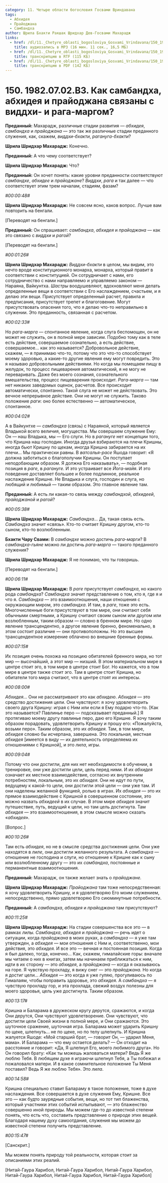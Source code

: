 ```yaml
---
category: 11. Четыре области богословия Госвами Вриндавана
tags:
  - Абхидея
  - Прайоджана
  - Самбандха
author: Шрила Бхакти Ракшак Шридхар Дев-Госвами Махарадж
links:
  - href: /dl/11._Chetyre_oblasti_bogosloviya_Gosvami_Vrindavana/150_1982.07.02.B3_SridharMj_Kak_sambandha_abhideja_i_prajodzhana_svjazany_s_viddhi-_i_raga-margom.mp3
    title: аудиозапись в MP3 (16 мин. 11 сек., 16,5 МБ)
  - href: /dl/11._Chetyre_oblasti_bogosloviya_Gosvami_Vrindavana/150_1982.07.02.B3_SridharMj_Kak_sambandha_abhideja_i_prajodzhana_svjazany_s_viddhi-_i_raga-margom.rtf
    title: транскрипцию в RTF (115 КБ)
  - href: /dl/11._Chetyre_oblasti_bogosloviya_Gosvami_Vrindavana/150_1982.07.02.B3_SridharMj_Kak_sambandha_abhideja_i_prajodzhana_svjazany_s_viddhi-_i_raga-margom.pdf
    title: транскрипцию в PDF (142 КБ)
---
```


# 150. 1982.07.02.B3. Как самбандха, абхидея и прайоджана связаны с виддхи- и рага-маргом?

**Преданный:** Махарадж, различные стадии развития — *абхидея*, *самбандха* и *прайоджана* — это так же различные стадии преданного служения, как, скажем, *виддхи-бхакти*, *рагануга-бхакти*?

**Шрила Шридхар Махарадж:** Конечно.

**Преданный:** А что чему соответствует?

**Шрила Шридхар Махарадж:** Что?

**Преданный:** Он хочет понять: какие уровни преданности соответствуют *самбандхе*, *абхидее* и *прайоджане*? *Виддхи*, *рага* и так далее — что соответствует этим трем началам, стадиям, фазам?

*#00:00:48#*

**Шрила Шридхар Махарадж:** Не совсем ясно, каков вопрос. Лучше вам повторить на бенгали.

[Переводят на бенгали.]

**Преданный:** Он спрашивает: *самбандха*, *абхидея* и *прайоджана* — как это связано с *виддхи* и *рагой*?

[Переводят на бенгали.]

*#00:01:26#*

**Шрила Шридхар Махарадж:** *Виддхи-бхакти* в целом, мы видим, это нечто вроде конституционного монарха, монарха, который правит в соответствии с конституцией. Он сотрудничает с нами, его сотрудничество с нами направляемо и управляемо законом — Нараяна, Вайкунтха. *Шастры* воодушевляют, вдохновляют меня делать определенные вещи в соответствии с Его наслаждением, счастьем, и я делаю эти вещи. Присутствует определенный расчет, правила и предписания, присутствует трепет и благоговение. Могут присутствовать опасения того, что я делаю что-то неправильно в служении. Это преданность, связанная с расчетом.

*#00:02:33#*

Но *рага-марга* — спонтанное явление, когда слуга беспомощен, он не может не служить, он в полной мере зависим. Подобно тому как в теле есть действие, совершаемое сознательно, а есть действие, совершаемое… как это называется? Добровольное действие, скажем, — я принимаю что-то, потому что это что-то способствует моему здоровью, а какие-то другие явления ему могут повредить. Это я называю добровольными действиями. Но когда мы помещаем пищу в желудок, то процесс пищеварения автоматический, я не могу не переваривать. Даже без моего сознания, сознательного вмешательства, процесс пищеварения происходит. *Рага-марга* — там нет никаких заведомых оценок, расчетов. Все происходит автоматически, спонтанно. Такой слуга не может не действовать. Это вечное непрерывное действие. Они не могут не служить. Таково положение *раги*: оно более естественно — автоматическое, спонтанное.

*#00:04:02#*

А в Вайкунтхе — *самбандха* (связь) с Нараяной, который является Владыкой всего величия, могущества. Мы совершаем служение Ему: Он — наш Владыка, мы — Его слуги. Но в *рагануге* нет концепции того, что Кришна наш господин. Иногда друзья взбираются на плечи Кришны, иногда бьют Кришну по щекам, иногда Кришна забирается на их плечи… Мы практически равны. В *ватсалья-расе* Яшода говорит: «Я должна заботиться о благополучии Кришны. Он поступает неподобающим образом. Я должна Его наказывать», — подобная позиция в *раге*, в *рагануге.* И это устраивает все *Йога-майя*. И это поведение доставляет большее и более подлинное, реальное наслаждение Кришне. Не Владыка и слуга, господин и слуга, но любящий и любимый — таким образом. Это главное явление там.

**Преданный:** А есть ли какая-то связь между *самбандхой*, *абхидеей*, *прайоджаной* и *рагой*?

*#00:05:38#*

**Шрила Шридхар Махарадж:** *Самбандха…* Да, такая связь есть. *Самбандха* значит «связь». Кто-то считает Кришну другом, кто-то сыном, кто-то возлюбленным.

**Бхакти Чару Свами:** В *самбандхе* можно достичь *рага-марги*? В *самбандха-гьяне* можно ли достичь *рага-марга* — такого преданного служения?

**Шрила Шридхар Махарадж:** Я не понимаю, что ты говоришь.

[Переводят на бенгали.]

*#00:06:11#*

**Шрила Шридхар Махарадж:** В *раге* присутствует *самбандха*, но какого рода *самбандха*? *Самбандха* значит представление о том, кто я, где я и что я. *Самбандха* — это взаимоотношения, наши отношения с окружающим миром, это *самбандха*. И там, в *раге*, тоже это есть. Многочисленные боги присутствуют в том мире, они считают себя обычными смертными, а Кришну считают своим сыном или другом или возлюбленным, таким образом — словно в бренном мире. Но одно явление трансцендентно, а другое явление бренно, феноменально, в этом состоит различие — они противоположны. Но это высшее трансцендентное измерение облачено во внешние бренные формы.

*#00:07:15#*

Их позиция очень похожа на позицию обитателей бренного мира, но тот мир — высочайший, а этот мир — низший. В этом материальном мире в центре стоит эго, в том мире в центре стоит Бог. Но кажется, что в том мире в центре также стоит эго. Там в центре стоит Кришна, но обитатели того мира считают, что в центре стоят их интересы.

*#00:08:00#*

*Абхидея…* Они не рассматривают это как *абхидею*. *Абхидея* — это средство достижения цели. Они чувствуют: я хочу удовлетворить своего друга Кришну: играя с Ним или если я Ему подарю что-то. [Как это называется? Павлинье перо — подсказывает преданный.] Я протягиваю моему другу павлинье перо, даю его Кришне. Я хочу таким образом порадовать, удовлетворить Кришну и прошу его: «Пожалуйста, возьми перо». Таким образом, это их *абхидея.* Там, в том мире, *абхидея* словно бы исчерпана, завершена. Это локальная, местная *абхидея* [имеется в виду — их деятельность определяема их отношениями с Кришной], и это *лила*, игры.

*#00:09:04#*

Потому что они достигли, для них нет необходимости в обучении, в тренировке, они уже достигли цели, цель перед ними. И их *абхидея* означает их местное взаимодействие, согласно их внутренним потребностям, локальным, это их *абхидея*. Они не идут по пути, ведущему к какой-то цели, они достигли этой цели — они уже там. И они наделены желанной функцией, ролью в играх. Их *абхидея* — это их прямое взаимодействие с Кришной в совершенном состоянии, это можно назвать *абхидеей* в их случае. В этом мире *абхидея* значит путешествие, путь, ведущий к цели, но там цель достигнута. Там *абхидея* — это взаимоотношения, в этом смысле можно сказать «*абхидея*».

[Вопрос.]

*#00:10:26#*

Там есть *абхидея*, но не в смысле средства достижения цели. Они уже находятся в *лиле*, они достигли желанного результата. А *самбандха* — отношение не господина и слуги, но отношение к Кришне как к сыну или возлюбленному другу — это их *самбандха*, постоянные и перманентные взаимоотношения.

**Преданный:** Махарадж, он также желает знать о *прайоджане.*

**Шрила Шридхар Махарадж:** *Прайоджана* там тоже непосредственная: я хочу удовлетворить Кришну, и я удовлетворяю Его моим служением, непосредственно, прямо удовлетворяю Его сиюминутные потребности.

**Преданный:** А *самбандха*, *абхидея* и *прайоджана* там присутствуют?

*#00:11:25#*

**Шрила Шридхар Махарадж:** На стадии совершенства все это — в рамках *лилы. Самбандха*, *абхидея* и *прайоджана* — речь идет о ситуации, когда *прайоджана* в моих руках, а *самбандха* — я уже там утвержден, а *абхидея* — мои отношения с Ним и, соответственно, мои действия, это *абхидея.* И все это — вечная и постоянная позиция. Когда я был далеко, тогда, конечно… Как, скажем, гималайские горы: вначале мы читаем о них в книгах, затем мы начинаем приближаться к ним, идти в их сторону — это *абхидея*, а *прайоджана* — когда я оказываюсь на горе. Я чувствую прохладу, я вижу снег — это *прайоджана.* Но когда я достиг цели… *Абхидея* — это когда я уже гуляю, прогуливаюсь по Гималаям, чтобы поправить здоровье, это *абхидея.* А *самбандха* — я чувствую прохладу гор, и эта прохлада, свежий воздух полезны для моего здоровья, цель уже достигнута. Таким образом.

*#00:13:17#*

Кришна и Баларама в дружеском кругу дерутся, сражаются, и когда Они дерутся, Они чувствуют удовлетворение. Они чувствуют, что достигли цели Своей жизни в полной мере, и Они сражаются. Это шуточное сражение, шуточная игра. Баларама может ударить Кришну по щеке, шлепнуть… не по щеке, но по телу шлепнуть. И Кришна жалуется Яшоде: «Мой старший брат, — говорит Он, — ударил Меня, мама». И Баларама — что ему остается делать? — Он отходит на расстояние и говорит: «Да, Я шлепнул Его, моего любимого друга». Но Он говорил брату: «Как ты можешь жаловаться матери? Ведь Я же люблю Тебя. В любящем духе я играючи шлепнул Тебя, а Ты побежал и пожаловался матери. И в какое сомнительное положение Ты Меня поставил? Ведь Я же люблю Тебя». Это *лила*.

*#00:14:58#*

Кришна специально ставит Балараму в такое положение, тоже в духе наслаждения. Все совершается в духе служения Ему, Кришне. Все это — как будто заурядные события, вещи, но тот тип блаженства, который участники этих событий испытывают, — это блаженство совершенно иной природы. Мы можем где-то до известной степени понять, что есть что, составить представление о природе этих вещей. Благодаря нашему духу самоотдания, служения мы можем до известной степени получить представление.

*#00:15:47#*

[Санскрит.]

Мы можем понять природу той реальности, которая стоит за описаниями этих реалий.

[Нитай-Гаура Харибол, Нитай-Гаура Харибол, Нитай-Гаура Харибол, Нитай-Гаура Харибол, Нитай-Гаура Харибол, Нитай-Гаура Харибол]

